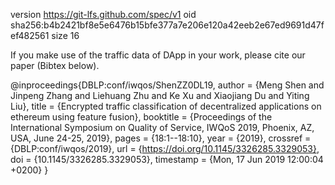 version https://git-lfs.github.com/spec/v1
oid sha256:b4b2421bf8e5e6476b15bfe377a7e206e120a42eeb2e67ed9691d47fef482561
size 16

If you make use of the traffic data of DApp in your work, please cite our paper (Bibtex below).

@inproceedings{DBLP:conf/iwqos/ShenZZ0DL19,
  author    = {Meng Shen and
               Jinpeng Zhang and
               Liehuang Zhu and
               Ke Xu and
               Xiaojiang Du and
               Yiting Liu},
  title     = {Encrypted traffic classification of decentralized applications on
               ethereum using feature fusion},
  booktitle = {Proceedings of the International Symposium on Quality of Service,
               IWQoS 2019, Phoenix, AZ, USA, June 24-25, 2019},
  pages     = {18:1--18:10},
  year      = {2019},
  crossref  = {DBLP:conf/iwqos/2019},
  url       = {https://doi.org/10.1145/3326285.3329053},
  doi       = {10.1145/3326285.3329053},
  timestamp = {Mon, 17 Jun 2019 12:00:04 +0200}
}
